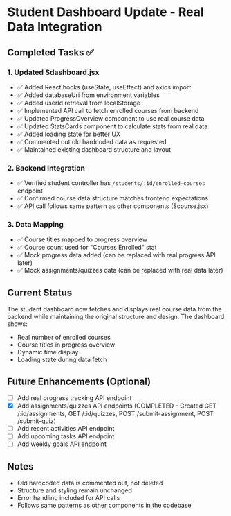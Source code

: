 # Student Dashboard Update - Real Data Integration

## Completed Tasks ✅

### 1. Updated Sdashboard.jsx
- ✅ Added React hooks (useState, useEffect) and axios import
- ✅ Added databaseUri from environment variables
- ✅ Added userId retrieval from localStorage
- ✅ Implemented API call to fetch enrolled courses from backend
- ✅ Updated ProgressOverview component to use real course data
- ✅ Updated StatsCards component to calculate stats from real data
- ✅ Added loading state for better UX
- ✅ Commented out old hardcoded data as requested
- ✅ Maintained existing dashboard structure and layout

### 2. Backend Integration
- ✅ Verified student controller has `/students/:id/enrolled-courses` endpoint
- ✅ Confirmed course data structure matches frontend expectations
- ✅ API call follows same pattern as other components (Scourse.jsx)

### 3. Data Mapping
- ✅ Course titles mapped to progress overview
- ✅ Course count used for "Courses Enrolled" stat
- ✅ Mock progress data added (can be replaced with real progress API later)
- ✅ Mock assignments/quizzes data (can be replaced with real data later)

## Current Status
The student dashboard now fetches and displays real course data from the backend while maintaining the original structure and design. The dashboard shows:
- Real number of enrolled courses
- Course titles in progress overview
- Dynamic time display
- Loading state during data fetch

## Future Enhancements (Optional)
- [ ] Add real progress tracking API endpoint
- [x] Add assignments/quizzes API endpoints (COMPLETED - Created GET /:id/assignments, GET /:id/quizzes, POST /submit-assignment, POST /submit-quiz)
- [ ] Add recent activities API endpoint
- [ ] Add upcoming tasks API endpoint
- [ ] Add weekly goals API endpoint

## Notes
- Old hardcoded data is commented out, not deleted
- Structure and styling remain unchanged
- Error handling included for API calls
- Follows same patterns as other components in the codebase
